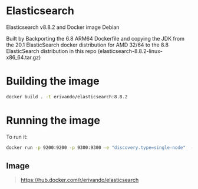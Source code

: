 # Elasticsearch
Elasticsearch v8.8.2 and Docker image Debian

Built by Backporting the 6.8 ARM64 Dockerfile and copying the JDK from the 20.1 ElasticSearch docker distribution for AMD 32/64 to the 8.8 ElasticSearch distribution in this repo (elasticsearch-8.8.2-linux-x86_64.tar.gz)

# Building the image
``` bash
docker build . -t erivando/elasticsearch:8.8.2
```

# Running the image
To run it:

``` bash
docker run -p 9200:9200 -p 9300:9300 -e "discovery.type=single-node"  -e "xpack.ml.enabled=false" erivando/elasticsearch:8.8.2
```

## Image
> https://hub.docker.com/r/erivando/elasticsearch